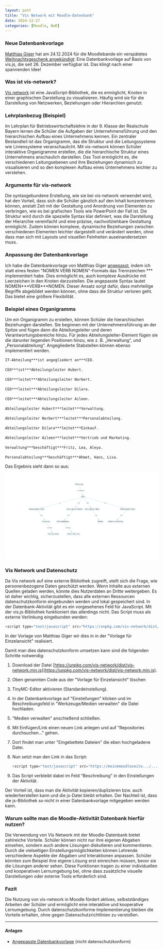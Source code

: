 ```yaml
---
layout: post
title: "Vis Network mit Moodle-Datenbank"
date: 2024-12-27
categories: [Moodle, BwR]
---
```


### Neue Datenbankvorlage
[Matthias Giger](https://gigers.com/blog/) hat am 24.12.2024 für die Moodlebande ein verspätetes [Weihnachtsgeschenk angekündigt](https://bildung.social/deck/@matthiasgiger/113707959358693732): Eine Datenbankvorlage auf Basis von vis.js, die seit 26. Dezember verfügbar ist. Das klingt nach einer spannenden Idee!

### Was ist vis-network?
[Vis network](https://visjs.github.io/vis-network/examples/) ist eine JavaScript-Bibliothek, die es ermöglicht, Knoten in einer graphischen Darstellung zu visualisieren. Häufig wird sie für die Darstellung von Netzwerken, Beziehungen oder Hierarchien genutzt. 

### Lehrplanbezug (Beispiel)
Im Lehrplan für Betriebswirtschaftslehre in der 9. Klasse der Realschule Bayern lernen die Schüler die Aufgaben der Unternehmensführung und den hierarchischen Aufbau eines Unternehmens kennen. Ein zentraler Bestandteil ist das Organigramm, das die Struktur und die Leitungssysteme wie Liniensysteme veranschaulicht. Mit vis-network können Schüler interaktive Organigramme erstellen, die die hierarchische Struktur eines Unternehmens anschaulich darstellen. Das Tool ermöglicht es, die verschiedenen Leitungsebenen und ihre Beziehungen dynamisch zu visualisieren und so den komplexen Aufbau eines Unternehmens leichter zu verstehen.

### Argumente für vis-network
Die syntaxgebundene Erstellung, wie sie bei vis-network verwendet wird, hat den Vorteil, dass sich die Schüler gänzlich auf den Inhalt konzentrieren können, anstatt Zeit mit der Gestaltung und Anordnung von Elementen zu verbringen, wie es bei grafischen Tools wie PowerPoint der Fall ist. Die Struktur wird durch die spezielle Syntax klar definiert, was die Darstellung der Hierarchie vereinfacht und eine präzise, nachvollziehbare Gestaltung ermöglicht. Zudem können komplexe, dynamische Beziehungen zwischen verschiedenen Elementen leichter dargestellt und verändert werden, ohne dass man sich mit Layouts und visuellen Feinheiten auseinandersetzen muss.

### Anpassung der Datenbankvorlage
Ich habe die Datenbankvorlage von Matthias Giger [angepasst](/assets/database-presets/Concept-preset-20241227_1029.zip), indem ich statt eines festen "NOMEN VERB NOMEN"-Formats das Trennzeichen \*** implementiert habe. Dies ermöglicht es, auch komplexe Ausdrücke mit Leerzeichen in den Knoten darzustellen. Die angepasste Syntax lautet NOMEN\*\*\*VERB\*\*\*NOMEN. Dieser Ansatz sorgt dafür, dass mehrteilige Begriffe abgebildet werden können, ohne dass die Struktur verloren geht. Das bietet eine größere Flexibilität.

### Beispiel eines Organigramms
Um ein Organigramm zu erstellen, können Schüler die hierarchischen Beziehungen darstellen. Sie beginnen mit der Unternehmensführung an der Spitze und fügen dann die Abteilungsleiter und deren Verantwortungsbereiche hinzu. Für jedes Abteilungsleiter-Element fügen sie die darunter liegenden Positionen hinzu, wie z. B. „Verwaltung“, und „Personalabteilung“. Angegliederte Stabstellen können ebenso implementiert werden.

```
IT-Abteilung***ist angegliedert an***CEO.

CEO***ist***Abteilungsleiter Hubert.

CEO***leitet***Abteilungsleiter Norbert.

CEO***leitet***Abteilungsleiter Dilara.

CEO***leitet***Abteilungsleiter Aileen.

Abteilungsleiter Hubert***leitet***Verwaltung.

Abteilungsleiter Norbert***leitet***Personalabteilung.

Abteilungsleiter Dilara***leitet***Einkauf.

Abteilungsleiter Aileen***leitet***Vertrieb und Marketing.

Verwaltung***beschäftigt***Fritz, Lea, Aleya.

Personalabteilung***beschäftigt***Ahmet, Hans, Lisa.
```
Das Ergebnis sieht dann so aus:

[![Screenshot Beschreibung](/assets/images/2024-12-27-beispiel-organigramm.png)](/assets/images/2024-12-27-beispiel-organigramm.png)

### Vis Network und Datenschutz
Da Vis network auf eine externe Bibliothek zugreift, stellt sich die Frage, wie personenbezogene Daten geschützt werden. Wenn Inhalte aus externen Quellen geladen werden, könnte dies Nutzerdaten an Dritte weitergeben. Es ist daher wichtig, sicherzustellen, dass alle externen Ressourcen datenschutzkonform eingebunden werden und lokal gespeichert sind. In der Datenbank-Aktivität gibt es ein vorgesehenes Feld für JavaScript. Mit der vis.js-Bibliothek funktioniert das allerdings nicht. 
Das Script muss als externe Verlinkung eingebunden werden:
```javascript
<script type="text/javascript" src="https://unpkg.com/vis-network/dist/vis-network.min.js"></script>
```
In der Vorlage von Matthias Giger wir dies in in der "Vorlage für Einzelansicht" realisiert.

Damit man dies datenschutzkonform umsetzen kann sind die folgenden Schritte notwendig:

1. Download der Datei [https://unpkg.com/vis-network/dist/vis-network.min.js](https://unpkg.com/vis-network/dist/vis-network.min.js).
2. Oben genannten Code aus der "Vorlage für Einzelansicht" löschen
3. TinyMC-Editor aktivieren (Standardeinstellung).
4. In der Datenbankvorlage auf "Einstellungen" klicken und im Beschreibungsfeld in "Werkzeuge/Medien verwalten" die Datei hochladen.
5. "Medien verwalten" anschießend schließen.
6. Mit Einfügen/Link einen neuen Link anlegen und auf "Repositories durchsuchen..." gehen.
7. Dort findet man unter "Eingebettete Dateien" die eben hochgeladene Datei.
8. Nun setzt man den Link in das Script: 
   
    ```javascript
    <script type="text/javascript" src="https://meinemoodleseite.../.../vis-network.min.js"></script>
    ```
9.  Das Script verbleibt dabei im Feld "Beschreibung" in den Einstellungen der Aktivität.

Der Vorteil ist, dass man die Aktivität kopieren/duplizieren bzw. auch wiederherstellen kann und die js-Datei bleibt erhalten. Der Nachteil ist, dass die js-Bibliothek so nicht in einer Datenbankvorlage mitgegeben werden kann.

### Warum sollte man die Moodle-Aktivität Datenbank hierfür nutzen?
Die Verwendung von Vis Network mit der Moodle-Datenbank bietet zahlreiche Vorteile. Schüler können nicht nur ihre eigenen Abgaben einsehen, sondern auch andere Lösungen diskutieren und kommentieren. Durch die vielseitigen Einstellungsmöglichkeiten können Lehrende verschiedene Aspekte der Abgaben und Interaktionen anpassen. Schüler könnten zum Beispiel ihre eigene Lösung erst einreichen müssen, bevor sie die Lösungen anderer sehen. Diese Funktionen tragen zu einer individuellen und kooperativen Lernumgebung bei, ohne dass zusätzliche visuelle Darstellungen oder externe Tools erforderlich sind.

### Fazit
Die Nutzung von vis-network in Moodle fördert aktives, selbstständiges Arbeiten der Schüler und ermöglicht eine interaktive und kooperative Lernumgebung. Durch datenschutzkonforme Implementierung bleiben die Vorteile erhalten, ohne gegen Datenschutzrichtlinien zu verstoßen.

---
#### Anlagen
- [Angepasste Datenbankvorlage](/assets/database-presets/Concept-preset-20241227_1029.zip) (nicht datenschutzkonform)